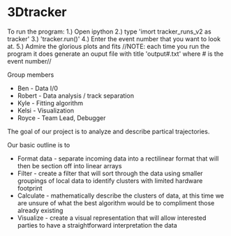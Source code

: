 3Dtracker
=========

To run the program:
1.) Open ipython
2.) type 'imort tracker_runs_v2 as tracker'
3.) 'tracker.run()'
4.) Enter the event number that you want to look at.
5.) Admire the glorious plots and fits
//NOTE: each time you run the program it does generate an ouput file with title 'output#.txt' where # is the event number//

Group members
* Ben - Data I/0
* Robert - Data analysis / track separation
* Kyle - Fitting algorithm
* Kelsi - Visualization
* Royce  - Team Lead, Debugger
 
The goal of our project is to analyze and describe partical trajectories.

Our basic outline is to 

* Format data - separate incoming data into a rectilinear format that will then be section off into linear arrays
* Filter - create a filter that will sort through the data using smaller groupings of local data to identify clusters with limited hardware footprint
* Calculate - mathematically describe the clusters of data, at this time we are unsure of what the best algorithm would be to compliment those already existing
* Visualize - create a visual representation that will allow interested parties to have a straightforward interpretation the data
